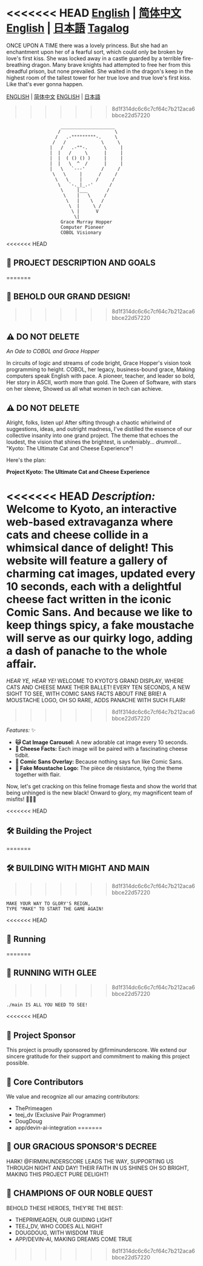 <<<<<<< HEAD
[English](README.md) | [简体中文](README.zh-CN.md)
[English](README.md) | [日本語](README.ja.md)
[Tagalog](README.tg.md)
=======

ONCE UPON A TIME there was a lovely princess.
But she had an enchantment upon her of a fearful sort,
which could only be broken by love's first kiss.
She was locked away in a castle guarded by a terrible fire-breathing dragon.
Many brave knights had attempted to free her from this dreadful prison,
but none prevailed.
She waited in the dragon's keep in the highest room of the tallest tower
for her true love and true love's first kiss.
Like that's ever gonna happen.

[ENGLISH](README.md) | [简体中文](README.zh-CN.md)
[ENGLISH](README.md) | [日本語](README.ja.md)
>>>>>>> 8d1f314dc6c6c7cf64c7b212aca6bbce22d57220

```
                    ____________________
                   /                    \
                  /   .-"""""""""-.     \
                 /   /             \     \
                |   /   .-""-.      \     |
                |  |   /     \      |     |
                |  |  ( () () )     |     |
                |  |   \  ^  /      |     |
                |   \   `---'      /     /
                 \   \     |      /     /
                  \   \    |     /     /
                   \   `-._|_.-'      /
                    \     |___       /
                     \    |   \     /
                      \   |    \   /
                       \  |     \ /
                        \ |      V
                         \|
                    Grace Murray Hopper
                    Computer Pioneer
                    COBOL Visionary
```

<<<<<<< HEAD
## 🎯 PROJECT DESCRIPTION AND GOALS

=======
## 🎯 BEHOLD OUR GRAND DESIGN!
>>>>>>> 8d1f314dc6c6c7cf64c7b212aca6bbce22d57220
## ⚠️ DO NOT DELETE

_An Ode to COBOL and Grace Hopper_

In circuits of logic and streams of code bright,
Grace Hopper's vision took programming to height.
COBOL, her legacy, business-bound grace,
Making computers speak English with pace.
A pioneer, teacher, and leader so bold,
Her story in ASCII, worth more than gold.
The Queen of Software, with stars on her sleeve,
Showed us all what women in tech can achieve.

## ⚠️ DO NOT DELETE

Alright, folks, listen up! After sifting through a chaotic whirlwind of suggestions, ideas, and outright madness, I've distilled the essence of our collective insanity into one grand project. The theme that echoes the loudest, the vision that shines the brightest, is undeniably... _drumroll_... \"Kyoto: The Ultimate Cat and Cheese Experience\"!

Here's the plan:

**Project Kyoto: The Ultimate Cat and Cheese Experience**

<<<<<<< HEAD
_Description:_
Welcome to Kyoto, an interactive web-based extravaganza where cats and cheese collide in a whimsical dance of delight! This website will feature a gallery of charming cat images, updated every 10 seconds, each with a delightful cheese fact written in the iconic Comic Sans. And because we like to keep things spicy, a fake moustache will serve as our quirky logo, adding a dash of panache to the whole affair.
=======
*HEAR YE, HEAR YE!*
WELCOME TO KYOTO'S GRAND DISPLAY,
WHERE CATS AND CHEESE MAKE THEIR BALLET!
EVERY TEN SECONDS, A NEW SIGHT TO SEE,
WITH COMIC SANS FACTS ABOUT FINE BRIE!
A MOUSTACHE LOGO, OH SO RARE,
ADDS PANACHE WITH SUCH FLAIR!
>>>>>>> 8d1f314dc6c6c7cf64c7b212aca6bbce22d57220

_Features:_ ✨

-   **🐱 Cat Image Carousel:** A new adorable cat image every 10 seconds.
-   **🧀 Cheese Facts:** Each image will be paired with a fascinating cheese tidbit.
-   **🎨 Comic Sans Overlay:** Because nothing says fun like Comic Sans.
-   **👨 Fake Moustache Logo:** The pièce de résistance, tying the theme together with flair.

Now, let's get cracking on this feline fromage fiesta and show the world that being unhinged is the new black! Onward to glory, my magnificent team of misfits! 🧀🐱🎩

<<<<<<< HEAD
## 🛠️ Building the Project

=======
## 🛠️ BUILDING WITH MIGHT AND MAIN
>>>>>>> 8d1f314dc6c6c7cf64c7b212aca6bbce22d57220
```
MAKE YOUR WAY TO GLORY'S REIGN,
TYPE "MAKE" TO START THE GAME AGAIN!
```

<<<<<<< HEAD
## 🚀 Running

=======
## 🚀 RUNNING WITH GLEE
>>>>>>> 8d1f314dc6c6c7cf64c7b212aca6bbce22d57220
```
./main IS ALL YOU NEED TO SEE!
```

<<<<<<< HEAD
## 💝 Project Sponsor

This project is proudly sponsored by @firminunderscore. We extend our sincere gratitude for their support and commitment to making this project possible.

## 👥 Core Contributors

We value and recognize all our amazing contributors:

-   ThePrimeagen
-   teej_dv (Exclusive Pair Programmer)
-   DougDoug
-   app/devin-ai-integration
=======
## 💝 OUR GRACIOUS SPONSOR'S DECREE
HARK! @FIRMINUNDERSCORE LEADS THE WAY,
SUPPORTING US THROUGH NIGHT AND DAY!
THEIR FAITH IN US SHINES OH SO BRIGHT,
MAKING THIS PROJECT PURE DELIGHT!

## 👥 CHAMPIONS OF OUR NOBLE QUEST
BEHOLD THESE HEROES, THEY'RE THE BEST:
- THEPRIMEAGEN, OUR GUIDING LIGHT
- TEEJ_DV, WHO CODES ALL NIGHT
- DOUGDOUG, WITH WISDOM TRUE
- APP/DEVIN-AI, MAKING DREAMS COME TRUE
>>>>>>> 8d1f314dc6c6c7cf64c7b212aca6bbce22d57220
